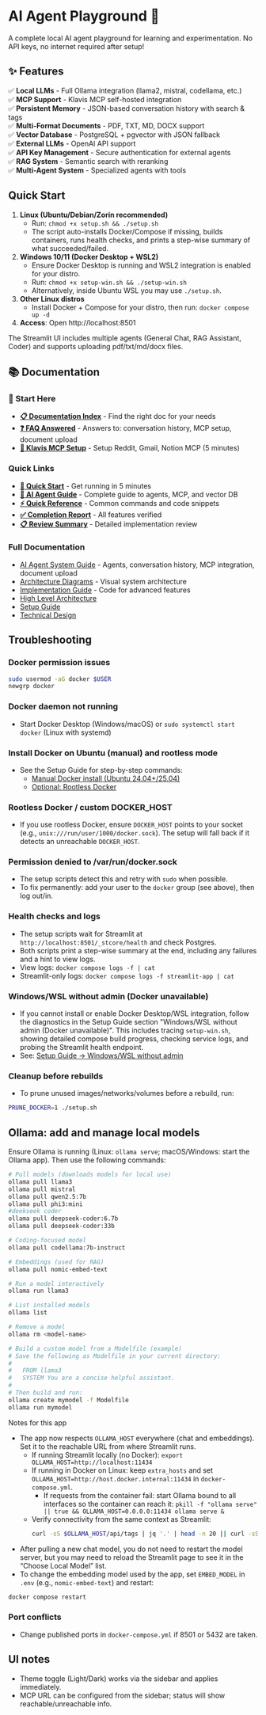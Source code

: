 # AI Agent Playground 🚀

A complete local AI agent playground for learning and experimentation. No API keys, no internet required after setup!

## ✨ Features

✅ **Local LLMs** - Full Ollama integration (llama2, mistral, codellama, etc.)  
✅ **MCP Support** - Klavis MCP self-hosted integration  
✅ **Persistent Memory** - JSON-based conversation history with search & tags  
✅ **Multi-Format Documents** - PDF, TXT, MD, DOCX support  
✅ **Vector Database** - PostgreSQL + pgvector with JSON fallback  
✅ **External LLMs** - OpenAI API support  
✅ **API Key Management** - Secure authentication for external agents  
✅ **RAG System** - Semantic search with reranking  
✅ **Multi-Agent System** - Specialized agents with tools

## Quick Start

1. **Linux (Ubuntu/Debian/Zorin recommended)**
   - Run: `chmod +x setup.sh && ./setup.sh`
   - The script auto-installs Docker/Compose if missing, builds containers, runs health checks, and prints a step-wise summary of what succeeded/failed.
2. **Windows 10/11 (Docker Desktop + WSL2)**
   - Ensure Docker Desktop is running and WSL2 integration is enabled for your distro.
   - Run: `chmod +x setup-win.sh && ./setup-win.sh`
   - Alternatively, inside Ubuntu WSL you may use `./setup.sh`.
3. **Other Linux distros**
   - Install Docker + Compose for your distro, then run: `docker compose up -d`
3. **Access**: Open http://localhost:8501

The Streamlit UI includes multiple agents (General Chat, RAG Assistant, Coder) and supports uploading pdf/txt/md/docx files.

## 📚 Documentation

### 🎯 Start Here
- **[📋 Documentation Index](DOCUMENTATION_INDEX.md)** - Find the right doc for your needs
- **[❓ FAQ Answered](AI_AGENT_FAQ_ANSWERED.md)** - Answers to: conversation history, MCP setup, document upload
- **[🔌 Klavis MCP Setup](KLAVIS_MCP_QUICKSTART.md)** - Setup Reddit, Gmail, Notion MCP (5 minutes)

### Quick Links
- **[🚀 Quick Start](QUICK_START.md)** - Get running in 5 minutes
- **[📖 AI Agent Guide](docs/AI_AGENT_GUIDE.md)** - Complete guide to agents, MCP, and vector DB
- **[⚡ Quick Reference](QUICK_REFERENCE.md)** - Common commands and code snippets
- **[✅ Completion Report](COMPLETION_REPORT.md)** - All features verified
- **[📋 Review Summary](REVIEW_SUMMARY.md)** - Detailed implementation review

### Full Documentation
- [AI Agent System Guide](docs/AI_AGENT_GUIDE.md) - Agents, conversation history, MCP integration, document upload
- [Architecture Diagrams](docs/AGENT_ARCHITECTURE_DIAGRAM.md) - Visual system architecture
- [Implementation Guide](AGENT_IMPROVEMENTS.md) - Code for advanced features
- [High Level Architecture](docs/HLA.md)
- [Setup Guide](docs/SETUP.md)
- [Technical Design](docs/HLD.md)

## Troubleshooting

### Docker permission issues
```bash
sudo usermod -aG docker $USER
newgrp docker
```

### Docker daemon not running
- Start Docker Desktop (Windows/macOS) or `sudo systemctl start docker` (Linux with systemd)

### Install Docker on Ubuntu (manual) and rootless mode
- See the Setup Guide for step-by-step commands:
  - [Manual Docker install (Ubuntu 24.04+/25.04)](docs/SETUP.md#manual-docker-install-ubuntu-2404-2504)
  - [Optional: Rootless Docker](docs/SETUP.md#optional-rootless-docker)

### Rootless Docker / custom DOCKER_HOST
- If you use rootless Docker, ensure `DOCKER_HOST` points to your socket (e.g., `unix:///run/user/1000/docker.sock`). The setup will fall back if it detects an unreachable `DOCKER_HOST`.

### Permission denied to /var/run/docker.sock
- The setup scripts detect this and retry with `sudo` when possible.
- To fix permanently: add your user to the `docker` group (see above), then log out/in.

### Health checks and logs
- The setup scripts wait for Streamlit at `http://localhost:8501/_stcore/health` and check Postgres.
- Both scripts print a step-wise summary at the end, including any failures and a hint to view logs.
- View logs: `docker compose logs -f | cat`
- Streamlit-only logs: `docker compose logs -f streamlit-app | cat`

### Windows/WSL without admin (Docker unavailable)
- If you cannot install or enable Docker Desktop/WSL integration, follow the diagnostics in the Setup Guide section "Windows/WSL without admin (Docker unavailable)". This includes tracing `setup-win.sh`, showing detailed compose build progress, checking service logs, and probing the Streamlit health endpoint.
- See: [Setup Guide → Windows/WSL without admin](docs/SETUP.md#windowswsl-without-admin-docker-unavailable)

### Cleanup before rebuilds
- To prune unused images/networks/volumes before a rebuild, run:
```bash
PRUNE_DOCKER=1 ./setup.sh
```

## Ollama: add and manage local models

Ensure Ollama is running (Linux: `ollama serve`; macOS/Windows: start the Ollama app). Then use the following commands:

```bash
# Pull models (downloads models for local use)
ollama pull llama3
ollama pull mistral
ollama pull qwen2.5:7b
ollama pull phi3:mini
#deekseek coder
ollama pull deepseek-coder:6.7b
ollama pull deepseek-coder:33b

# Coding-focused model
ollama pull codellama:7b-instruct

# Embeddings (used for RAG)
ollama pull nomic-embed-text

# Run a model interactively
ollama run llama3

# List installed models
ollama list

# Remove a model
ollama rm <model-name>

# Build a custom model from a Modelfile (example)
# Save the following as Modelfile in your current directory:
#
#   FROM llama3
#   SYSTEM You are a concise helpful assistant.
#
# Then build and run:
ollama create mymodel -f Modelfile
ollama run mymodel
```

Notes for this app
- The app now respects `OLLAMA_HOST` everywhere (chat and embeddings). Set it to the reachable URL from where Streamlit runs.
  - If running Streamlit locally (no Docker): `export OLLAMA_HOST=http://localhost:11434`
  - If running in Docker on Linux: keep `extra_hosts` and set `OLLAMA_HOST=http://host.docker.internal:11434` in `docker-compose.yml`.
    - If requests from the container fail: start Ollama bound to all interfaces so the container can reach it: `pkill -f "ollama serve" || true && OLLAMA_HOST=0.0.0.0:11434 ollama serve &`
  - Verify connectivity from the same context as Streamlit:
    ```bash
    curl -sS $OLLAMA_HOST/api/tags | jq '.' | head -n 20 || curl -sS $OLLAMA_HOST/api/tags
    ```
- After pulling a new chat model, you do not need to restart the model server, but you may need to reload the Streamlit page to see it in the “Choose Local Model” list.
- To change the embedding model used by the app, set `EMBED_MODEL` in `.env` (e.g., `nomic-embed-text`) and restart:
```bash
docker compose restart
```

### Port conflicts
- Change published ports in `docker-compose.yml` if 8501 or 5432 are taken.

## UI notes
- Theme toggle (Light/Dark) works via the sidebar and applies immediately.
- MCP URL can be configured from the sidebar; status will show reachable/unreachable info.
